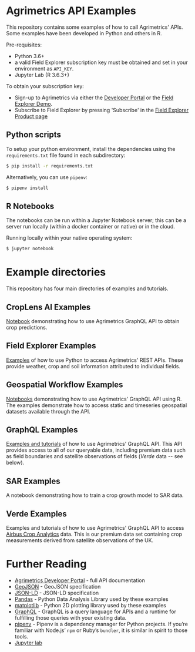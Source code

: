 # Agrimetrics API Examples

This repository contains some examples of how to call Agrimetrics' APIs. Some examples have been developed in Python and others in R.

Pre-requisites:
* Python 3.6+
* a valid Field Explorer subscription key must be obtained and set in your environment as `API_KEY`.
* Jupyter Lab (R 3.6.3+)

To obtain your subscription key:
* Sign-up to Agrimetrics via either the [Developer Portal](https://developer.agrimetrics.co.uk) or the [Field Explorer Demo](https://app.agrimetrics.co.uk).
* Subscribe to Field Explorer by pressing 'Subscribe' in the [Field Explorer Product page](https://developer.agrimetrics.co.uk/products/field-explorer)

## Python scripts

To setup your python environment, install the dependencies using the `requirements.txt` file found in each subdirectory:

```bash
$ pip install -r requirements.txt
```

Alternatively, you can use `pipenv`:

```bash
$ pipenv install
```

## R Notebooks

The notebooks can be run within a Jupyter Notebook server; this can be a server run locally (within a docker container or native) or in the cloud.

Running locally within your native operating system:

```bash
$ jupyter notebook
```

# Example directories

This repository has four main directories of examples and tutorials.

## CropLens AI Examples
[Notebook](./croplens-ai-examples/croplens_ai.ipynb) demonstrating how to use Agrimetrics GraphQL API
to obtain crop predictions.

## Field Explorer Examples

[Examples](./field-explorer-examples/README.md) of how to use Python to access Agrimetrics' REST APIs. These
provide weather, crop and soil information attributed to individual
fields.

## Geospatial Workflow Examples

[Notebooks](./geospatial-workflow-examples/README.md) demonstrating how to use Agrimetrics' GraphQL API using R.
The examples demonstrate how to access static and timeseries geospatial datasets available through the API.

## GraphQL Examples

[Examples and tutorials](./graphql-examples/README.md) of how to use Agrimetrics' GraphQL API. This
API provides access to all of our queryable data, including premium
data such as field boundaries and satellite observations of fields
(*Verde* data -- see below).

## SAR Examples

A notebook demonstrating how to train a crop growth model to SAR data.

## Verde Examples

Examples and tutorials of how to use Agrimetrics' GraphQL API to
access [Airbus Crop Analytics](https://app.agrimetrics.co.uk/#/catalog/data-sets/fdebcd1d-9324-401d-b229-fbd21483e584) data. This is our premium data set containing crop measurements derived from satellite observations of the UK.

# Further Reading

* [Agrimetrics Developer Portal](https://developer.agrimetrics.co.uk/docs/services/) - full API documentation
* [GeoJSON](https://geojson.org/) - GeoJSON specification
* [JSON-LD](https://json-ld.org/) - JSON-LD specification
* [Pandas](https://pandas.pydata.org/) - Python Data Analysis Library used by these examples
* [matplotlib](https://matplotlib.org/gallery/index.html) - Python 2D plotting library used by these examples
* [GraphQL](https://graphql.org/) - GraphQL is a query language for APIs and a runtime for fulfilling those queries with your existing data.
* [pipenv](https://pipenv-fork.readthedocs.io/en/latest/) - Pipenv is a dependency manager for Python projects. If you’re familiar with Node.js’ `npm` or Ruby’s `bundler`, it is similar in spirit to those tools.
* [Jupyter lab](https://jupyterlab.readthedocs.io/en/stable/getting_started/installation.html)